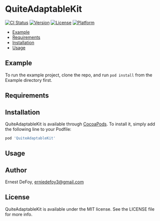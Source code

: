 # QuiteAdaptableKit

[![CI Status](https://img.shields.io/travis/defoye/TableauxUI.svg?style=flat)](https://travis-ci.org/github/defoye/QuiteAdaptableKit)
[![Version](https://img.shields.io/cocoapods/v/TableauxUI.svg?style=flat)](https://cocoapods.org/pods/QuiteAdaptableKit)
[![License](https://img.shields.io/cocoapods/l/TableauxUI.svg?style=flat)](https://cocoapods.org/pods/QuiteAdaptableKit)
[![Platform](https://img.shields.io/cocoapods/p/TableauxUI.svg?style=flat)](https://cocoapods.org/pods/QuiteAdaptableKit)

<!--ts-->
   * [Example](#example)
   * [Requirements](#requirements)
   * [Installation](#installation)
   * [Usage](#usage)
<!--te-->

## Example

To run the example project, clone the repo, and run `pod install` from the Example directory first.

## Requirements

## Installation

QuiteAdaptableKit is available through [CocoaPods](https://cocoapods.org). To install
it, simply add the following line to your Podfile:

```ruby
pod 'QuiteAdaptableKit'
```

## Usage


## Author

Ernest DeFoy, erniedefoy3@gmail.com

## License

QuiteAdaptableKit is available under the MIT license. See the LICENSE file for more info.
